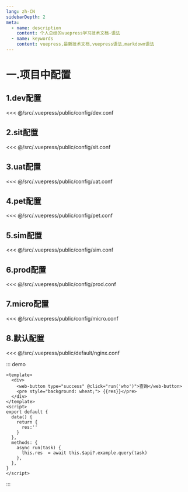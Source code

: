 ```yaml
---
lang: zh-CN
sidebarDepth: 2
meta:
  - name: description
    content: 个人总结的vuepress学习技术文档-语法
  - name: keywords
    content: vuepress,最新技术文档,vuepress语法,markdown语法
---
```


# 一.项目中配置

## 1.dev配置

<<< @/src/.vuepress/public/config/dev.conf

## 2.sit配置

<<< @/src/.vuepress/public/config/sit.conf

## 3.uat配置

<<< @/src/.vuepress/public/config/uat.conf

## 4.pet配置

<<< @/src/.vuepress/public/config/pet.conf

## 5.sim配置

<<< @/src/.vuepress/public/config/sim.conf

## 6.prod配置

<<< @/src/.vuepress/public/config/prod.conf

## 7.micro配置

<<< @/src/.vuepress/public/config/micro.conf

## 8.默认配置

<<< @/src/.vuepress/public/default/nginx.conf

::: demo

```vue
<template>
  <div>
    <web-button type="success" @click="run('who')">查询</web-button>
    <pre style="background: wheat;"> {{res}}</pre>
  </div>
</template>
<script>
export default {
  data() {
    return {
      res:''
    }
  },
  methods: {
    async run(task) {
      this.res  = await this.$api?.example.query(task)
    },
  },
}
</script>
```

:::
